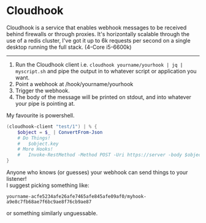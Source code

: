 # Cloudhook

Cloudhook is a service that enables webhook messages to be received behind firewalls or through proxies.
It's horizontally scalable through the use of a redis cluster, I've got it up to 6k requests per second on a single desktop running the full stack. (4-Core i5-6600k)

---


1. Run the Cloudhook client i.e.
   `cloudhook yourname/yourhook | jq | myscript.sh` and pipe the output in to whatever script or application you want.
2. Point a webhook at /hook/yourname/yourhook
3. Trigger the webhook.
4. The body of the message will be printed on stdout, and into whatever your pipe is pointing at. 

My favourite is powershell.

```powershell
(cloudhook-client "test/1") | % {
    $object = $_ | ConvertFrom-Json
    # Do Things!
    #   $object.key
    # More Hooks!
    #   Invoke-RestMethod -Method POST -Uri https://server -body $object
}
```

Anyone who knows (or guesses) your webhook can send things to your listener!<br>
I suggest picking something like:
```
yourname-acfe5234afe26afe7465afe845afe09af0/myhook-a9e8c7fb68ae7f6bc9ae8f76cb9ae87
```
or something similarly unguessable.
